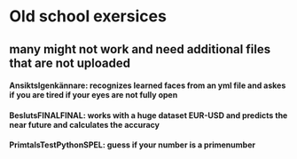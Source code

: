 # Old school exersices
## many might not work and need additional files that are not uploaded

#### AnsiktsIgenkännare: recognizes learned faces from an yml file and askes if you are tired if your eyes are not fully open

#### BeslutsFINALFINAL: works with a huge dataset EUR-USD and predicts the near future and calculates the accuracy

#### PrimtalsTestPythonSPEL: guess if your number is a primenumber
